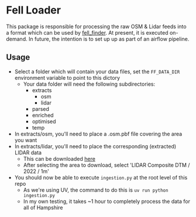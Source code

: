 # Fell Loader

This package is responsible for processing the raw OSM & Lidar feeds into a format which can be used by [fell_finder](packages/fell_finder/README.md). At present, it is executed on-demand. In future, the intention is to set up up as part of an airflow pipeline.

## Usage

* Select a folder which will contain your data files, set the `FF_DATA_DIR` environment variable to point to this dictory
  * Your data folder will need the following subdirectories:
    * extracts
      * osm
      * lidar
    * parsed
    * enriched
    * optimised
    * temp
* In extracts/osm, you'll need to place a .osm.pbf file covering the area you want
* In extracts/lidar, you'll need to place the corresponding (extracted) LIDAR data
  * This can be downloaded [here](https://environment.data.gov.uk/survey)
  * After selecting the area to download, select 'LIDAR Composite DTM / 2022 / 1m'
* You should now be able to execute `ingestion.py` at the root level of this repo
  * As we're using UV, the command to do this is `uv run python ingestion.py`
  * In my own testing, it takes ~1 hour to completely process the data for all of Hampshire